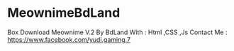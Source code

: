 # MeownimeBdLand
Box Download Meownime V.2 By BdLand
With : Html ,CSS ,Js 
Contact Me : https://www.facebook.com/yudi.gaming.7
